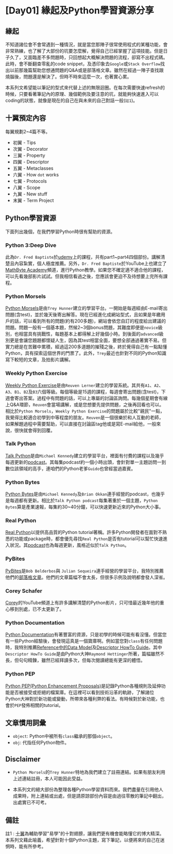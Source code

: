 # [Day01] 緣起及Python學習資源分享
## 緣起
不知道諸位會不會常遇到一種情況，就是當您那陣子很常使用程式的某種功能，會非常熟練，也了解了大部份的坑要怎麼解，覺得自己已經掌握了這項技能。但是日子久了，又面臨差不多問題時，只回想起大概解決問題的流程，卻寫不出程式碼。此時，會不斷翻查零亂的code snippet，及憑印象去`Google`或`Stack Overflow`找出以前那幾篇幫助您想通問題的Q&A或是部落格文章。雖然在經過一陣子查找跟燒腦後，問題還是解決了。但時不時來這麼一次，也著實心累。

本系列文希望能以筆記的型式來代替上述的無限迴圈。在每次需要快速refresh的時候，只要看著筆記內的原理、幾個範例及要注意的坑，就能夠快速進入可以coding的狀態，就像是現在的自己在與未來的自己對話一般(`註1`)。

## 十翼預定內容
每翼規劃2~4篇不等。
* 初翼 - Tips
* 次翼 - Decorator
* 三翼 - Property
* 四翼 - Descriptor
* 五翼 - Metaclasses
* 六翼 - How `dot` works
* 七翼 - Protocols
* 八翼 - Scope
* 九翼 - New stuff
* 末翼 - Term Project

## Python學習資源
下面列出幾個，在我們學習Python時很有幫助的資源。

### Python 3:Deep Dive
此為`Dr. Fred Baptiste`於[udemy](https://www.udemy.com/user/fredbaptiste/)上的課程，共有part1~part4四個部份。講解清楚且內容紮實，個人極度推薦。另外，`Dr. Fred Baptiste`於YouTube上也建立了[MathByte Academy](https://www.youtube.com/@mathbyteacademy)頻道，進行Python教學。如果您不確定適不適合他的課程，可以先看幾部影片試試。但我相信看過之後，您應該會更迫不及待想要上完所有課程。

### Python Morsels
[Python Morsels](https://pym.dev/ref/forkind/)是由`Trey Hunner`建立的學習平台。一開始是每週經由E-mail寄出問題(含test)，並於幾天後寄出解答。現在已經進化成網站型式，且如果是年繳用戶的話，可以看到所有的問題(約有200多題)，網站會依您自訂的程度給出建議的問題。問題一般有一個基本題，然候2~3個bonus問題，其難度即便是`novice`級別，也相當具有挑戰性，每題基本上都得解上好幾個小時。到後面的`advanced`級別更是會讓您題題都懷疑人生，因為其test相當全面，要想全部通過著實不易。但實力總是在苦難中累積，經過這200多道題的摧殘之後，終於覺得自己有一點點懂Python，具有探索這個世界的門票了。此外，`Trey`最近也針對不同的Python知識寫下較短的文章，及拍影片講解。

### Weekly Python Exercise
[Weekly Python Exercise](https://store.lerner.co.il/wpe)是由`Reuven Lerner`建立的學習系統。其共有`A1`、`A2`、`A3`、`B1`、`B2`及`B3`六個等級。每個等級是15週的課程，每週會寄出問題(含test)，下週會寄出答案。過程中有問題的話，可以上專屬的討論區詢問。每幾個星期會有線上Q&A環節，`Reuven`會當場講解，或是您想要先提供問題，之後再回看也可以。相比於`Python Morsels`，`Weekly Python Exercise`的問題屬於比較"親民"一點，我覺得比較適合初學到中等程度的朋友。`Reuven`是一個很樂於和人互動的老師，如果解題過程中需要幫助，可以直接在討論區tag他或是寫E-mail給他，一般來說，很快就會得到回覆。

### Talk Python
[Talk Python](https://talkpython.fm)是由`Michael Kennedy`建立的學習平台，裡面有付費的課程以及幾乎每週更新的[podcast](https://talkpython.fm/episodes/all)。其每集podcast約一個小時出頭，會針對單一主題訪問一到數位該領域的高手，連咱們的Python老爹`Guido`也曾經當過嘉賓。

### Python Bytes
[Python Bytes](https://pythonbytes.fm)是由`Michael Kennedy`及`Brian Okkan`連手經營的podcast，也幾乎是每週都有更新。相比於`Talk Python podcast`每集著重於一個主題，`Python Bytes`算是產業速報，每集約30~40分鐘，可以快速更新近來的Python大小事。

### Real Python
[Real Python](https://realpython.com)以提供高品質的Python tutorial著稱。許多Python開發者在面對不熟悉的功能或package時，都會優先尋找`Real Python`是否有tutorial可以幫忙快速進入狀況。其[podcast](https://realpython.com/podcasts/rpp/)也為每週更新，風格近似於`Talk Python`。

### PyBites
[PyBites](https://pybit.es/)是`Bob Belderbos`與 `Julian Sequeira`連手經營的學習平台，我特別推薦他們的[部落格文章](https://pybit.es/articles/)。他們的文章篇幅不會太長，但很多示例及說明都會發人深省。

### Corey Schafer
[Corey](https://www.youtube.com/@coreyms)的YouTube頻道上有許多講解清楚的Python影片，只可惜最近幾年他的重心移到別處，已不太更新了。

### Python Documentation
[Python Documentation](https://docs.python.org/3/index.html)有著豐富的資源，只是初學的時候可能有看沒懂。但當您有一些Python經驗後，會發現這真是一個寶庫啊。例如當您對`class`有任何問題時，我特別推薦[Reference中的Data Model](https://docs.python.org/3/reference/datamodel.html)及[Descriptor HowTo Guide](https://docs.python.org/3/howto/descriptor.html)。其中`Descriptor HowTo Guide`是由Python大神`Raymond Hettinger`所著，篇幅雖然不長，但句句精鍊，雖然已經拜讀多次，但每次閱讀總能有更深的體悟。

### Python PEP
[Python PEP(Python Enhancement Proposals)](https://peps.python.org/)是記錄Python各種規則及延伸功能是否被接受或拒絕的檔案庫。在這裡可以看到技術沿革的軌跡，了解諸位Python大神對於新功能或變動，所帶來各種利弊的看法。有時候對於新功能，也會於`PEP`發佈相關的tutorial。


## 文章慣用詞彙
* `object`: Python中被所有`class`繼承的那個`object`。
* `obj`: 代指任何Python物件。

## Disclaimer
* `Python Morsels`的`Trey Hunner`特地為我們建立了註冊連結。如果有朋友利用上述連結註冊，本人可能因此受益。

* 本系列文的絕大部份為整理各種Python學習資料而來。我們盡量在引用他人成果時，附上連結或出處，但是請原諒部份內容是由過往零散的筆記中翻出，出處實已不可考。

## 備註
註1 : [十翼](https://zh.wikipedia.org/zh-tw/%E5%8D%81%E7%BF%BC)為輔助學習"易學"的十對翅膀，讓我們更有機會能略懂它的博大精深。本系列文藉此喻義，希望針對十個Python主題，寫下筆記，以便將來的自己在迷惘時，能有所參考。